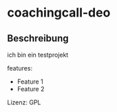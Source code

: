 # coachingcall-deo

## Beschreibung
ich bin ein testprojekt

features:
* Feature 1
* Feature 2

Lizenz: GPL
